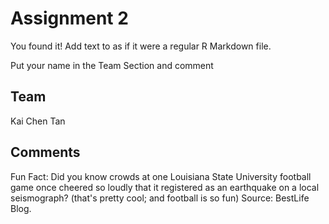 # Assignment 2

You found it!  Add text to as if it were a regular R Markdown file.

Put your name in the Team Section and comment

## Team
Kai Chen Tan

## Comments
Fun Fact: Did you know crowds at one Louisiana State University football game once cheered so loudly that it registered as an earthquake on a local seismograph? (that's pretty cool; and football is so fun) Source: BestLife Blog. 
